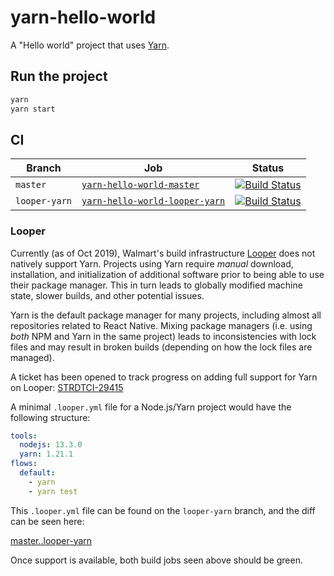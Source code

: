 # yarn-hello-world

A "Hello world" project that uses [Yarn][1].

## Run the project

```sh
yarn
yarn start
```

## CI

| Branch | Job | Status |
| --- | --- | --- |
| `master` | [`yarn-hello-world-master`][2] | [![Build Status][6]][7] |
| `looper-yarn` | [`yarn-hello-world-looper-yarn`][5] | [![Build Status][8]][9] |

### Looper

Currently (as of Oct 2019), Walmart's build infrastructure [Looper][10] does not
natively support Yarn. Projects using Yarn require _manual_ download,
installation, and initialization of additional software prior to being able to
use their package manager. This in turn leads to globally modified machine
state, slower builds, and other potential issues.

Yarn is the default package manager for many projects, including almost all
repositories related to React Native. Mixing package managers (i.e. using _both_
NPM and Yarn in the same project) leads to inconsistencies with lock files and
may result in broken builds (depending on how the lock files are managed).

A ticket has been opened to track progress on adding full support for Yarn on
Looper: [STRDTCI-29415][3]

A minimal `.looper.yml` file for a Node.js/Yarn project would have the following
structure:

```yaml
tools:
  nodejs: 13.3.0
  yarn: 1.21.1
flows:
  default:
    - yarn
    - yarn test
```

This `.looper.yml` file can be found on the `looper-yarn` branch, and the diff
can be seen here:

[master..looper-yarn][4]

Once support is available, both build jobs seen above should be green.

[1]: https://yarnpkg.com/lang/en/
[2]: https://ci.walmart.com/job/f0b00n7/job/yarn-hello-world-master/
[3]: https://jira.walmart.com/browse/STRDTCI-29415
[4]: https://gecgithub01.walmart.com/f0b00n7/yarn-hello-world/compare/master..looper-yarn
[5]: https://ci.walmart.com/job/f0b00n7/job/yarn-hello-world-looper-yarn/
[6]: https://ci.walmart.com/buildStatus/icon?job=f0b00n7/yarn-hello-world-master
[7]: https://ci.walmart.com/job/f0b00n7/job/yarn-hello-world-master/
[8]: https://ci.walmart.com/buildStatus/icon?job=f0b00n7/yarn-hello-world-looper-yarn
[9]: https://ci.walmart.com/job/f0b00n7/job/yarn-hello-world-looper-yarn/
[10]: http://looper.walmart.com/
